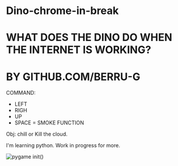 ﻿# Dino-chrome-in-break
# WHAT DOES THE DINO DO WHEN THE INTERNET IS WORKING?
# BY GITHUB.COM/BERRU-G

COMMAND:
- LEFT
- RIGH
- UP
- SPACE = SMOKE FUNCTION

Obj:
chill or
Kill the cloud.

I'm learning python.
Work in progress for more.

![pygame init()](https://user-images.githubusercontent.com/61543927/186274178-666030a9-a85c-4caa-9e31-fa9ee2470210.png)
